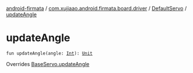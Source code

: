 [android-firmata](../../index.md) / [com.xujiaao.android.firmata.board.driver](../index.md) / [DefaultServo](index.md) / [updateAngle](./update-angle.md)

# updateAngle

`fun updateAngle(angle: `[`Int`](https://kotlinlang.org/api/latest/jvm/stdlib/kotlin/-int/index.html)`): `[`Unit`](https://kotlinlang.org/api/latest/jvm/stdlib/kotlin/-unit/index.html)

Overrides [BaseServo.updateAngle](../-base-servo/update-angle.md)

